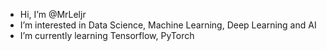 - Hi, I’m @MrLeljr
- I’m interested in Data Science, Machine Learning, Deep Learning and AI
- I’m currently learning Tensorflow, PyTorch

<!---
MrLeljr/MrLeljr is a ✨ special ✨ repository because its `README.md` (this file) appears on your GitHub profile.
You can click the Preview link to take a look at your changes.
--->
